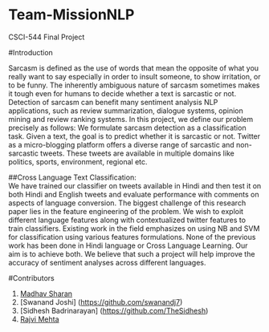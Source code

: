 # Team-MissionNLP
CSCI-544 Final Project

#Introduction

Sarcasm is defined as the use of words that mean the opposite of what you really want to say especially in order to insult someone, to show irritation, or to be funny. The inherently ambiguous nature of sarcasm sometimes makes it tough even for humans to decide whether a text is sarcastic or not. Detection of sarcasm can benefit many sentiment analysis NLP applications, such as review summarization, dialogue systems, opinion mining and review ranking systems. 
In this project, we define our problem precisely as follows: We formulate sarcasm detection as a classification task. Given a text, the goal is to predict whether it is sarcastic or not. Twitter as a micro-blogging platform offers a diverse range of sarcastic and non-sarcastic tweets. These tweets are available in multiple domains like politics, sports, environment, regional etc. 

##Cross Language Text Classification:   
We have trained our classifier on tweets available in Hindi and then test it on both Hindi and English tweets and evaluate performance with comments on aspects of language conversion. The biggest challenge of this research paper lies in the feature engineering of the problem. We wish to exploit different language features along with contextualized twitter features to train classifiers. Existing work in the field emphasizes on using NB and SVM for classification using various features formulations. None of the previous work has been done in Hindi language or Cross Language Learning. Our aim is to achieve both. We believe that such a project will help improve the accuracy of sentiment analyses across different languages.

#Contributors
1. [Madhav Sharan](https://github.com/smadha)
2. [Swanand Joshi] (https://github.com/swanandj7)
3. [Sidhesh Badrinarayan] (https://github.com/TheSidhesh)
4. [Rajvi Mehta](https://github.com/RajviM)

